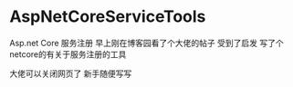 # AspNetCoreServiceTools
Asp.net Core 服务注册
早上刚在博客园看了个大佬的帖子 受到了启发 写了个netcore的有关于服务注册的工具

大佬可以关闭网页了 新手随便写写
